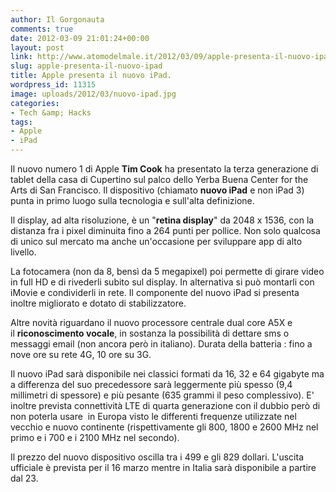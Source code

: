 ```yaml
---
author: Il Gorgonauta
comments: true
date: 2012-03-09 21:01:24+00:00
layout: post
link: http://www.atomodelmale.it/2012/03/09/apple-presenta-il-nuovo-ipad/
slug: apple-presenta-il-nuovo-ipad
title: Apple presenta il nuovo iPad.
wordpress_id: 11315
image: uploads/2012/03/nuovo-ipad.jpg
categories:
- Tech &amp; Hacks
tags:
- Apple
- iPad
---
```



Il nuovo numero 1 di Apple **Tim Cook** ha presentato la terza generazione di tablet della casa di Cupertino sul palco dello Yerba Buena Center for the Arts di San Francisco. Il dispositivo (chiamato **nuovo iPad** e non iPad 3) punta in primo luogo sulla tecnologia e sull'alta definizione.

Il display, ad alta risoluzione, è un "**retina display**" da 2048 x 1536, con la distanza fra i pixel diminuita fino a 264 punti per pollice. Non solo qualcosa di unico sul mercato ma anche un'occasione per sviluppare app di alto livello.

La fotocamera (non da 8, bensì da 5 megapixel) poi permette di girare video in full HD e di rivederli subito sul display. In alternativa si può montarli con iMovie e condividerli in rete. Il componente del nuovo iPad si presenta inoltre migliorato e dotato di stabilizzatore.

Altre novità riguardano il nuovo processore centrale dual core A5X e il **riconoscimento vocale**, in sostanza la possibilità di dettare sms o messaggi email (non ancora però in italiano). Durata della batteria : fino a nove ore su rete 4G, 10 ore su 3G.

Il nuovo iPad sarà disponibile nei classici formati da 16, 32 e 64 gigabyte ma a differenza del suo precedessore sarà leggermente più spesso (9,4 millimetri di spessore) e più pesante (635 grammi il peso complessivo). E' inoltre prevista connettività LTE di quarta generazione con il dubbio però di non poterla usare  in Europa visto le differenti frequenze utilizzate nel vecchio e nuovo continente (rispettivamente gli 800, 1800 e 2600 MHz nel primo e i 700 e i 2100 MHz nel secondo).

Il prezzo del nuovo dispositivo oscilla tra i 499 e gli 829 dollari. L'uscita ufficiale è prevista per il 16 marzo mentre in Italia sarà disponibile a partire dal 23.
